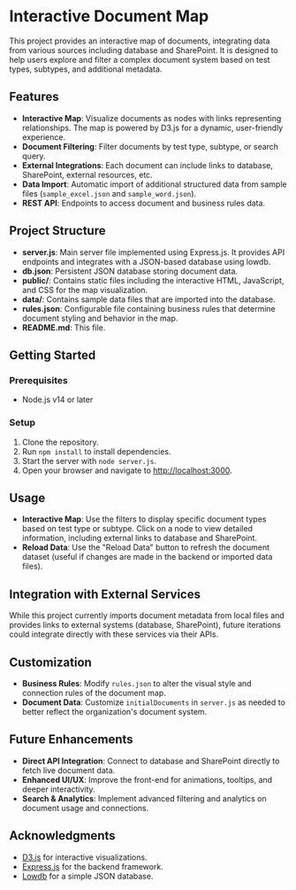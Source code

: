 # Interactive Document Map

This project provides an interactive map of documents, integrating data from various sources including database and SharePoint. It is designed to help users explore and filter a complex document system based on test types, subtypes, and additional metadata.

## Features

- **Interactive Map**: Visualize documents as nodes with links representing relationships. The map is powered by D3.js for a dynamic, user-friendly experience.
- **Document Filtering**: Filter documents by test type, subtype, or search query.
- **External Integrations**: Each document can include links to database, SharePoint, external resources, etc.
- **Data Import**: Automatic import of additional structured data from sample files (`sample_excel.json` and `sample_word.json`).
- **REST API**: Endpoints to access document and business rules data.

## Project Structure

- **server.js**: Main server file implemented using Express.js. It provides API endpoints and integrates with a JSON-based database using lowdb.
- **db.json**: Persistent JSON database storing document data.
- **public/**: Contains static files including the interactive HTML, JavaScript, and CSS for the map visualization.
- **data/**: Contains sample data files that are imported into the database.
- **rules.json**: Configurable file containing business rules that determine document styling and behavior in the map.
- **README.md**: This file.

## Getting Started

### Prerequisites

- Node.js v14 or later

### Setup

1. Clone the repository.
2. Run `npm install` to install dependencies.
3. Start the server with `node server.js`.
4. Open your browser and navigate to [http://localhost:3000](http://localhost:3000).

## Usage

- **Interactive Map**: Use the filters to display specific document types based on test type or subtype. Click on a node to view detailed information, including external links to database and SharePoint.
- **Reload Data**: Use the "Reload Data" button to refresh the document dataset (useful if changes are made in the backend or imported data files).

## Integration with External Services

While this project currently imports document metadata from local files and provides links to external systems (database, SharePoint), future iterations could integrate directly with these services via their APIs.

## Customization

- **Business Rules**: Modify `rules.json` to alter the visual style and connection rules of the document map.
- **Document Data**: Customize `initialDocuments` in `server.js` as needed to better reflect the organization's document system.

## Future Enhancements

- **Direct API Integration**: Connect to database and SharePoint directly to fetch live document data.
- **Enhanced UI/UX**: Improve the front-end for animations, tooltips, and deeper interactivity.
- **Search & Analytics**: Implement advanced filtering and analytics on document usage and connections.

## Acknowledgments

- [D3.js](https://d3js.org/) for interactive visualizations.
- [Express.js](https://expressjs.com/) for the backend framework.
- [Lowdb](https://github.com/typicode/lowdb) for a simple JSON database.


